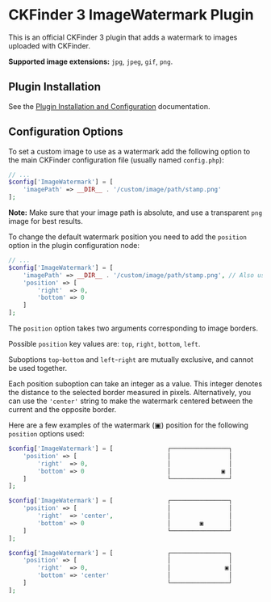 # CKFinder 3 ImageWatermark Plugin

This is an official CKFinder 3 plugin that adds a watermark to images uploaded with CKFinder.

**Supported image extensions:** `jpg`, `jpeg`, `gif`, `png`.

## Plugin Installation

See the [Plugin Installation and Configuration](http://docs.cksource.com/ckfinder3-php/plugins.html#plugins_installation_and_configuration) documentation.

## Configuration Options

To set a custom image to use as a watermark add the following option to the main CKFinder configuration file (usually named `config.php`):

```php
// ...
$config['ImageWatermark'] = [
    'imagePath' => __DIR__ . '/custom/image/path/stamp.png'
];
```

**Note:** Make sure that your image path is absolute, and use a transparent `png` image for best results.

To change the default watermark position you need to add the `position` option in the plugin configuration node:

```php
// ...
$config['ImageWatermark'] = [
    'imagePath' => __DIR__ . '/custom/image/path/stamp.png', // Also use a custom image.
    'position' => [
        'right'  => 0,
        'bottom' => 0
    ]
];
```

The `position` option takes two arguments corresponding to image borders.

Possible `position` key values are: `top`, `right`, `bottom`, `left`.

Suboptions `top`-`bottom` and `left`-`right` are mutually exclusive, and cannot be used together.

Each position suboption can take an integer as a value. This integer denotes the distance to the selected border measured in
pixels. Alternatively, you can use the `'center'` string to make the watermark centered between the current and the opposite border.

Here are a few examples of the watermark (▣) position for the following `position` options used:

```php
$config['ImageWatermark'] = [               ┌────────────────┐
    'position' => [                         │                │
        'right'  => 0,                      │                │
        'bottom' => 0                       │              ▣ │
    ]                                       └────────────────┘
];
```


```php
$config['ImageWatermark'] = [               ┌────────────────┐
    'position' => [                         │                │
        'right'  => 'center',               │                │
        'bottom' => 0                       │        ▣       │
    ]                                       └────────────────┘
];
```

```php
$config['ImageWatermark'] = [               ┌────────────────┐
    'position' => [                         │                │
        'right'  => 0,                      │               ▣│
        'bottom' => 'center'                │                │
    ]                                       └────────────────┘
];
```